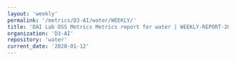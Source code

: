 ```yaml
---
layout: 'weekly'
permalink: '/metrics/D3-AI/water/WEEKLY/'
title: 'DAI Lab OSS Metrics Metrics report for water | WEEKLY-REPORT-2020-01-12'
organization: 'D3-AI'
repository: 'water'
current_date: '2020-01-12'
---
```

